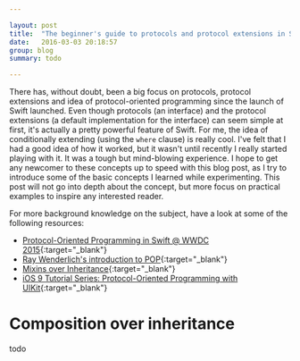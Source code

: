 ```yaml
---

layout: post
title:  "The beginner's guide to protocols and protocol extensions in Swift"
date:   2016-03-03 20:18:57
group: blog
summary: todo

---
```


There has, without doubt, been a big focus on protocols, protocol extensions and idea of protocol-oriented programming since the launch of Swift launched. Even though protocols (an interface) and the protocol extensions (a default implementation for the interface) can seem simple at first, it's actually a pretty powerful feature of Swift. For me, the idea of conditionally extending (using the `where` clause) is really cool. I've felt that I had a good idea of how it worked, but it wasn't until recently I really started playing with it. It was a tough but mind-blowing experience. I hope to get any newcomer to these concepts up to speed with this blog post, as I try to introduce some of the basic concepts I learned while experimenting.   This post will not go into depth about the concept, but more focus on practical examples to inspire any interested reader.

For more background knowledge on the subject, have a look at some of the following resources:

- [Protocol-Oriented Programming in Swift @ WWDC 2015](https://developer.apple.com/videos/play/wwdc2015/408/){:target="_blank"}
- [Ray Wenderlich's introduction to POP](https://www.raywenderlich.com/109156/introducing-protocol-oriented-programming-in-swift-2){:target="_blank"}
- [Mixins over Inheritance](http://alisoftware.github.io/swift/protocol/2015/11/08/mixins-over-inheritance/){:target="_blank"}
- [iOS 9 Tutorial Series: Protocol-Oriented Programming with UIKit](http://www.captechconsulting.com/blogs/ios-9-tutorial-series-protocol-oriented-programming-with-uikit){:target="_blank"}


# Composition over inheritance

todo
